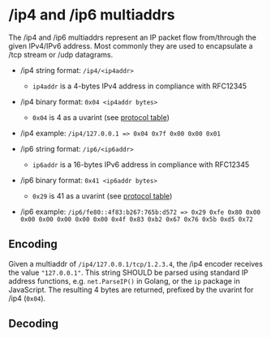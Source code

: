 # /ip4 and /ip6 multiaddrs

The /ip4 and /ip6 multiaddrs represent an IP packet flow from/through the given IPv4/IPv6 address.
Most commonly they are used to encapsulate a /tcp stream or /udp datagrams.

- /ip4 string format: `/ip4/<ip4addr>`
  - `ip4addr` is a 4-bytes IPv4 address in compliance with RFC12345
- /ip4 binary format: `0x04 <ip4addr bytes>`
  - `0x04` is 4 as a uvarint (see [protocol table](../protocols.csv))
- /ip4 example: `/ip4/127.0.0.1 => 0x04 0x7f 0x00 0x00 0x01`

- /ip6 string format: `/ip6/<ip6addr>`
  - `ip6addr` is a 16-bytes IPv6 address in compliance with RFC12345
- /ip6 binary format: `0x41 <ip6addr bytes>`
  - `0x29` is 41 as a uvarint (see [protocol table](../protocols.csv))
- /ip6 example: `/ip6/fe80::4f83:b267:765b:d572 => 0x29 0xfe 0x80 0x00 0x00 0x00 0x00 0x00 0x00 0x4f 0x83 0xb2 0x67 0x76 0x5b 0xd5 0x72`


## Encoding

Given a multiaddr of `/ip4/127.0.0.1/tcp/1.2.3.4`,
the /ip4 encoder receives the value `"127.0.0.1"`.
This string SHOULD be parsed using standard IP address functions,
e.g. `net.ParseIP()` in Golang, or the `ip` package in JavaScript.
The resulting 4 bytes are returned, prefixed by the uvarint for /ip4 (`0x04`).


## Decoding

